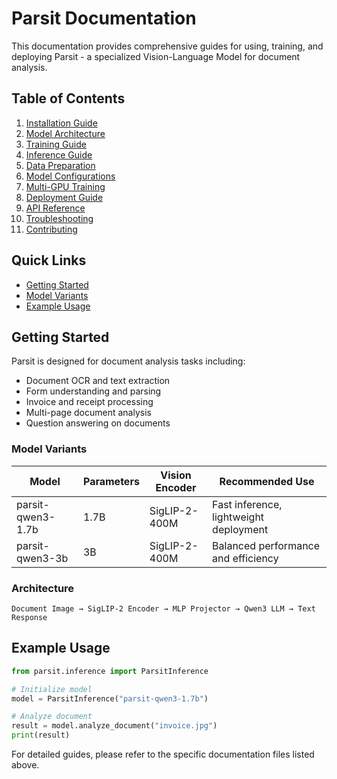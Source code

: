 # Parsit Documentation

This documentation provides comprehensive guides for using, training, and deploying Parsit - a specialized Vision-Language Model for document analysis.

## Table of Contents

1. [Installation Guide](installation.md)
2. [Model Architecture](architecture.md)
3. [Training Guide](training.md)
4. [Inference Guide](inference.md)
5. [Data Preparation](data_preparation.md)
6. [Model Configurations](configurations.md)
7. [Multi-GPU Training](multi_gpu_training.md)
8. [Deployment Guide](deployment.md)
9. [API Reference](api_reference.md)
10. [Troubleshooting](troubleshooting.md)
11. [Contributing](contributing.md)

## Quick Links

- [Getting Started](#getting-started)
- [Model Variants](#model-variants)
- [Example Usage](#example-usage)

## Getting Started

Parsit is designed for document analysis tasks including:
- Document OCR and text extraction
- Form understanding and parsing
- Invoice and receipt processing
- Multi-page document analysis
- Question answering on documents

### Model Variants

| Model | Parameters | Vision Encoder | Recommended Use |
|-------|------------|----------------|-----------------|
| parsit-qwen3-1.7b | 1.7B | SigLIP-2-400M | Fast inference, lightweight deployment |
| parsit-qwen3-3b | 3B | SigLIP-2-400M | Balanced performance and efficiency |

### Architecture

```
Document Image → SigLIP-2 Encoder → MLP Projector → Qwen3 LLM → Text Response
```

## Example Usage

```python
from parsit.inference import ParsitInference

# Initialize model
model = ParsitInference("parsit-qwen3-1.7b")

# Analyze document
result = model.analyze_document("invoice.jpg")
print(result)
```

For detailed guides, please refer to the specific documentation files listed above.